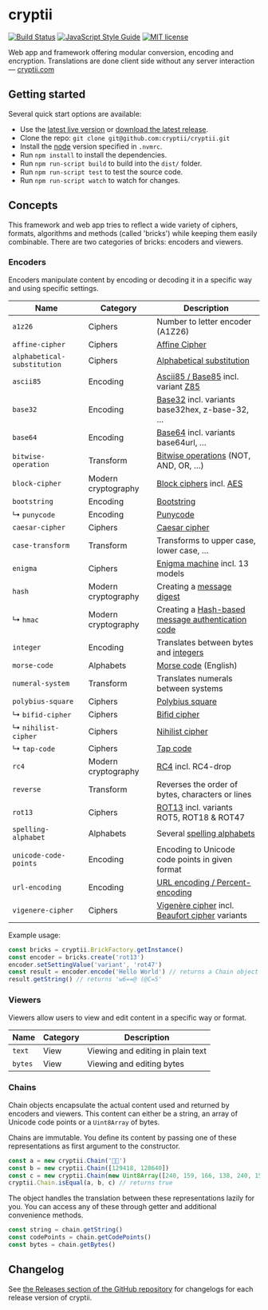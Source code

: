 # cryptii

[![Build Status](https://travis-ci.org/cryptii/cryptii.svg?branch=dev)](https://travis-ci.org/cryptii/cryptii)
[![JavaScript Style Guide](https://img.shields.io/badge/code_style-standard-brightgreen.svg)](https://standardjs.com)
[![MIT license](https://img.shields.io/badge/license-MIT-blue.svg)](LICENSE.md)

Web app and framework offering modular conversion, encoding and encryption. Translations are done client side without any server interaction — [cryptii.com](https://cryptii.com)

## Getting started

Several quick start options are available:

- Use the [latest live version](https://cryptii.com) or [download the latest release](https://github.com/cryptii/cryptii/releases/latest).
- Clone the repo: `git clone git@github.com:cryptii/cryptii.git`
- Install the [node](https://nodejs.org/) version specified in `.nvmrc`.
- Run `npm install` to install the dependencies.
- Run `npm run-script build` to build into the `dist/` folder.
- Run `npm run-script test` to test the source code.
- Run `npm run-script watch` to watch for changes.

## Concepts

This framework and web app tries to reflect a wide variety of ciphers, formats, algorithms and methods (called 'bricks') while keeping them easily combinable. There are two categories of bricks: encoders and viewers.

### Encoders

Encoders manipulate content by encoding or decoding it in a specific way and using specific settings.

| Name | Category | Description |
| ---- | -------- | ----------- |
| `a1z26` | Ciphers | Number to letter encoder (A1Z26) |
| `affine-cipher` | Ciphers | [Affine Cipher](https://en.wikipedia.org/wiki/Affine_cipher) |
| `alphabetical-substitution` | Ciphers | [Alphabetical substitution](https://en.wikipedia.org/wiki/Substitution_cipher#Simple_substitution) |
| `ascii85` | Encoding | [Ascii85 / Base85](https://en.wikipedia.org/wiki/Ascii85) incl. variant [Z85](https://rfc.zeromq.org/spec:32/Z85/) |
| `base32` | Encoding | [Base32](https://en.wikipedia.org/wiki/Base32) incl. variants base32hex, z-base-32, … |
| `base64` | Encoding | [Base64](https://en.wikipedia.org/wiki/Base64) incl. variants base64url, … |
| `bitwise-operation` | Transform | [Bitwise operations](https://en.wikipedia.org/wiki/Bitwise_operation) (NOT, AND, OR, …) |
| `block-cipher` | Modern cryptography | [Block ciphers](https://en.wikipedia.org/wiki/Block_cipher) incl. [AES](https://en.wikipedia.org/wiki/Advanced_Encryption_Standard) |
| `bootstring` | Encoding | [Bootstring](https://tools.ietf.org/html/rfc3492) |
| ↳ `punycode` | Encoding | [Punycode](https://tools.ietf.org/html/rfc3492) |
| `caesar-cipher` | Ciphers | [Caesar cipher](https://en.wikipedia.org/wiki/Caesar_cipher) |
| `case-transform` | Transform | Transforms to upper case, lower case, … |
| `enigma` | Ciphers | [Enigma machine](https://en.wikipedia.org/wiki/Enigma_machine) incl. 13 models |
| `hash` | Modern cryptography | Creating a [message digest](https://en.wikipedia.org/wiki/Cryptographic_hash_function) |
| ↳ `hmac` | Modern cryptography | Creating a [Hash-based message authentication code](https://en.wikipedia.org/wiki/Hash-based_message_authentication_code) |
| `integer` | Encoding | Translates between bytes and [integers](https://en.wikipedia.org/wiki/Integer_(computer_science)) |
| `morse-code` | Alphabets | [Morse code](https://en.wikipedia.org/wiki/Morse_code) (English) |
| `numeral-system` | Transform | Translates numerals between systems |
| `polybius-square` | Ciphers | [Polybius square](https://en.wikipedia.org/wiki/Polybius_square) |
| ↳ `bifid-cipher` | Ciphers | [Bifid cipher](https://en.wikipedia.org/wiki/Bifid_cipher) |
| ↳ `nihilist-cipher` | Ciphers | [Nihilist cipher](https://en.wikipedia.org/wiki/Nihilist_cipher) |
| ↳ `tap-code` | Ciphers | [Tap code](https://en.wikipedia.org/wiki/Tap_code) |
| `rc4` | Modern cryptography | [RC4](https://en.wikipedia.org/wiki/RC4) incl. RC4-drop |
| `reverse` | Transform | Reverses the order of bytes, characters or lines |
| `rot13` | Ciphers | [ROT13](https://en.wikipedia.org/wiki/ROT13) incl. variants ROT5, ROT18 & ROT47 |
| `spelling-alphabet` | Alphabets | Several [spelling alphabets](https://en.wikipedia.org/wiki/Spelling_alphabet) |
| `unicode-code-points` | Encoding | Encoding to Unicode code points in given format |
| `url-encoding` | Encoding | [URL encoding / Percent-encoding](https://en.wikipedia.org/wiki/Percent-encoding) |
| `vigenere-cipher` | Ciphers | [Vigenère cipher](https://en.wikipedia.org/wiki/Vigen%C3%A8re_cipher) incl. [Beaufort cipher](https://en.wikipedia.org/wiki/Beaufort_cipher) variants |

Example usage:

```javascript
const bricks = cryptii.BrickFactory.getInstance()
const encoder = bricks.create('rot13')
encoder.setSettingValue('variant', 'rot47')
const result = encoder.encode('Hello World') // returns a Chain object
result.getString() // returns 'w6==@ (@C=5'
```

### Viewers

Viewers allow users to view and edit content in a specific way or format.

| Name | Category | Description |
| ---- | -------- | ----------- |
| `text` | View | Viewing and editing in plain text |
| `bytes` | View | Viewing and editing bytes |

### Chains

Chain objects encapsulate the actual content used and returned by encoders and viewers. This content can either be a string, an array of Unicode code points or a `Uint8Array` of bytes.

Chains are immutable. You define its content by passing one of these representations as first argument to the constructor.

```javascript
const a = new cryptii.Chain('🦊🚀')
const b = new cryptii.Chain([129418, 128640])
const c = new cryptii.Chain(new Uint8Array([240, 159, 166, 138, 240, 159, 154, 128]))
cryptii.Chain.isEqual(a, b, c) // returns true
```

The object handles the translation between these representations lazily for you. You can access any of these through getter and additional convenience methods.

```javascript
const string = chain.getString()
const codePoints = chain.getCodePoints()
const bytes = chain.getBytes()
```

## Changelog

See [the Releases section of the GitHub repository](https://github.com/cryptii/cryptii/releases) for changelogs for each release version of cryptii.
